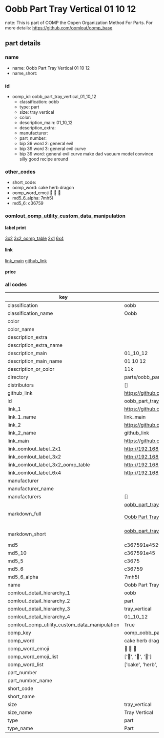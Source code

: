 # Oobb Part Tray Vertical 01 10 12  

note: This is part of OOMP the Oopen Organization Method For Parts. For more details: https://github.com/oomlout/oomp_base

##  part details





### name
* name: Oobb Part Tray Vertical 01 10 12
* name_short: 
### id
* oomp_id: oobb_part_tray_vertical_01_10_12
  * classification: oobb
  * type: part
  * size: tray_vertical
  * color: 
  * description_main: 01_10_12
  * description_extra: 
  * manufacturer: 
  * part_number: 
  * bip 39 word 2: general evil
  * bip 39 word 3: general evil curve
  * bip 39 word: general evil curve make dad vacuum model convince silly good recipe around

### other_codes
* short_code: 
* oomp_word: cake herb dragon
* oomp_word_emoji :cake: :herb: :dragon:
* md5_6_alpha: 7mh5l
* md5_6: c36759






### oomlout_oomp_utility_custom_data_manipulation
#### label print
[3x2](http://192.168.1.245:1112/?label=oomp%207mh5l)
[3x2_oomp_table](http://192.168.1.107:1112/?label=oomp%207mh5l)
[2x1](http://192.168.1.242:1112/?label=oomp%207mh5l)
[6x4](http://192.168.1.55:1112/?label=oomp%207mh5l)    

#### link

[link_main](https://github.com/oomlout/oomlout_oomp_current_version_messy/tree/main/parts/oobb_part_tray_vertical_01_10_12) [github_link](https://github.com/oomlout/oomlout_oomp_part_src/tree/main/parts/oobb_part_tray_vertical_01_10_12)                             

#### price







### all codes 
| key | value |  
| --- | --- |  
| classification | oobb |  
| classification_name | Oobb |  
| color |  |  
| color_name |  |  
| description_extra |  |  
| description_extra_name |  |  
| description_main | 01_10_12 |  
| description_main_name | 01 10 12 |  
| description_or_color | 11k |  
| directory | parts/oobb_part_tray_vertical_01_10_12 |  
| distributors | [] |  
| github_link | https://github.com/oomlout/oomlout_oomp_part_src/tree/main/parts/oobb_part_tray_vertical_01_10_12 |  
| id | oobb_part_tray_vertical_01_10_12 |  
| link_1 | https://github.com/oomlout/oomlout_oomp_current_version_messy/tree/main/parts/oobb_part_tray_vertical_01_10_12 |  
| link_1_name | link_main |  
| link_2 | https://github.com/oomlout/oomlout_oomp_part_src/tree/main/parts/oobb_part_tray_vertical_01_10_12 |  
| link_2_name | github_link |  
| link_main | https://github.com/oomlout/oomlout_oomp_current_version_messy/tree/main/parts/oobb_part_tray_vertical_01_10_12 |  
| link_oomlout_label_2x1 | http://192.168.1.242:1112/?label=oomp%207mh5l |  
| link_oomlout_label_3x2 | http://192.168.1.245:1112/?label=oomp%207mh5l |  
| link_oomlout_label_3x2_oomp_table | http://192.168.1.107:1112/?label=oomp%207mh5l |  
| link_oomlout_label_6x4 | http://192.168.1.55:1112/?label=oomp%207mh5l |  
| manufacturer |  |  
| manufacturer_name |  |  
| manufacturers | [] |  
| markdown_full | [oobb_part_tray_vertical_01_10_12](https://github.com/oomlout/oomlout_oomp_current_version_messy/tree/main/parts/oobb_part_tray_vertical_01_10_12)<br>[](https://github.com/oomlout/oomlout_oomp_current_version_messy/tree/main/parts/oobb_part_tray_vertical_01_10_12)<br>[Oobb Part Tray Vertical 01 10 12](https://github.com/oomlout/oomlout_oomp_current_version_messy/tree/main/parts/oobb_part_tray_vertical_01_10_12)<br><br> |  
| markdown_short | [oobb_part_tray_vertical_01_10_12](https://github.com/oomlout/oomlout_oomp_current_version_messy/tree/main/parts/oobb_part_tray_vertical_01_10_12)<br><br> |  
| md5 | c367591e452f91d3c21b78686c937b06 |  
| md5_10 | c367591e45 |  
| md5_5 | c3675 |  
| md5_6 | c36759 |  
| md5_6_alpha | 7mh5l |  
| name | Oobb Part Tray Vertical 01 10 12 |  
| oomlout_detail_hierarchy_1 | oobb |  
| oomlout_detail_hierarchy_2 | part |  
| oomlout_detail_hierarchy_3 | tray_vertical |  
| oomlout_detail_hierarchy_4 | 01_10_12 |  
| oomlout_oomp_utility_custom_data_manipulation | True |  
| oomp_key | oomp_oobb_part_tray_vertical_01_10_12 |  
| oomp_word | cake herb dragon |  
| oomp_word_emoji | :cake: :herb: :dragon: |  
| oomp_word_emoji_list | [':cake:', ':herb:', ':dragon:'] |  
| oomp_word_list | ['cake', 'herb', 'dragon'] |  
| part_number |  |  
| part_number_name |  |  
| short_code |  |  
| short_name |  |  
| size | tray_vertical |  
| size_name | Tray Vertical |  
| type | part |  
| type_name | Part |  

